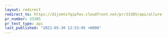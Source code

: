 ```yaml
---
layout: redirect
redirect_to: https://d1jvmts7qipfwv.cloudfront.net/pr/33305/api/allure-report/index.html
pr_number: 33305
pr_test_type: api
last_published: "2022-05-30 12:53:05 +0000"
---
```

